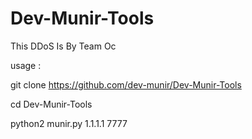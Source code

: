 # Dev-Munir-Tools
This DDoS Is By Team Oc

usage :

git clone https://github.com/dev-munir/Dev-Munir-Tools

cd Dev-Munir-Tools

python2 munir.py 1.1.1.1 7777

